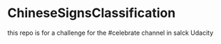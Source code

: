 # ChineseSignsClassification
this repo is for a challenge for the #celebrate channel in salck Udacity

